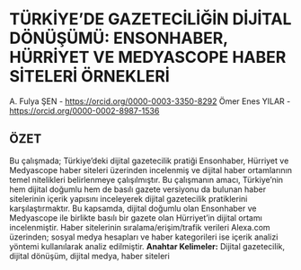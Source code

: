 # TÜRKİYE’DE GAZETECİLİĞİN DİJİTAL DÖNÜŞÜMÜ: ENSONHABER, HÜRRİYET VE MEDYASCOPE HABER SİTELERİ ÖRNEKLERİ
A. Fulya ŞEN - https://orcid.org/0000-0003-3350-8292
Ömer Enes YILAR - https://orcid.org/0000-0002-8987-1536

## ÖZET
Bu çalışmada; Türkiye’deki dijital gazetecilik pratiği Ensonhaber, Hürriyet ve Medyascope haber siteleri üzerinden incelenmiş ve dijital haber ortamlarının temel nitelikleri belirlenmeye çalışılmıştır. Bu çalışmanın amacı, Türkiye’nin hem dijital doğumlu hem de basılı gazete versiyonu da bulunan haber sitelerinin içerik yapısını inceleyerek dijital gazetecilik pratiklerini karşılaştırmaktır. Bu kapsamda, dijital doğumlu olan Ensonhaber ve Medyascope ile birlikte basılı bir gazete olan Hürriyet’in dijital ortamı incelenmiştir. Haber sitelerinin sıralama/erişim/trafik verileri Alexa.com üzerinden; sosyal medya hesapları ve haber kategorileri ise içerik analizi yöntemi kullanılarak analiz edilmiştir.
**Anahtar Kelimeler:** Dijital gazetecilik, dijital dönüşüm, dijital medya, haber siteleri